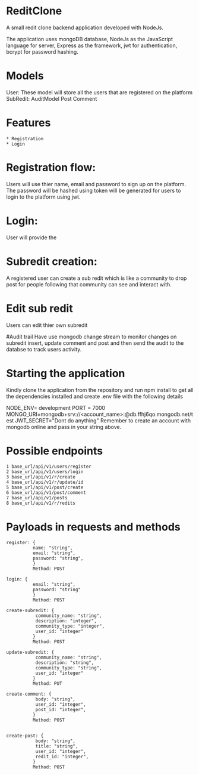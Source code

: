 # ReditClone
A small redit clone backend application developed with NodeJs.

The application uses mongoDB database, NodeJs as the JavaScript language for server, Express as the framework,
jwt for authentication, bcrypt for password hashing.

# Models
 User:
   These model will store all the users that are registered on the platform
 SubRedit: 
 AuditModel
 Post 
 Comment
   
 # Features
    * Registration 
    * Login
    
# Registration flow:
  Users will use thier name, email and password to sign up on the platform. The password will be hashed using token will be generated for users to login to the platform using jwt.
# Login:
  User will provide the
  
# Subredit creation:
   A registered user can create a sub redit which is like a community to drop post for people following that community can see and interact with.
 
# Edit sub redit
   Users can edit thier own subredit

#Audit trail
Have use mongodb change stream to monitor changes on subredit insert, update comment and post and then send the audit to the databse to track users activity.
   

        
# Starting the application 
Kindly clone the application from the repository and run npm install to get all the dependencies installed and create .env file with the following details

NODE_ENV= development
PORT = 7000
MONGO_URI=mongodb+srv://<account_name>:<password>@db.ffhj6qo.mongodb.net/test
JWT_SECRET="Dont do anything"
Remember to create an account with mongodb online and pass in your string above.

# Possible endpoints
    1 base_url/api/v1/users/register
    2 base_url/api/v1/users/login
    3 base_url/api/v1/r/create
    4 base_url/api/v1/r/update/id
    5 base_url/api/v1/post/create
    6 base_url/api/v1/post/comment
    7 base_url/api/v1/posts
    8 base_url/api/v1/r/redits

    
# Payloads in requests and methods
    register: {
              name: "string",
              email: "string",
              password: "string",
              }
              Method: POST
              
    login: {
              email: "string",
              password: "string"
              }
              Method: POST
    
    create-subredit: {
               community_name: "string",
               description: "integer",
               community_type: "integer",
               user_id: "integer"
              }
              Method: POST

    update-subredit: {
               community_name: "string",
               description: "string",
               community_type: "string",
               user_id: "integer"
              }
              Method: PUT

    create-comment: {
               body: "string",
               user_id: "integer",
               post_id: "integer",
              }
              Method: POST

            
    create-post: {
               body: "string",
               title: "string",
               user_id: "integer",
               redit_id: "integer",
              }
              Method: POST
